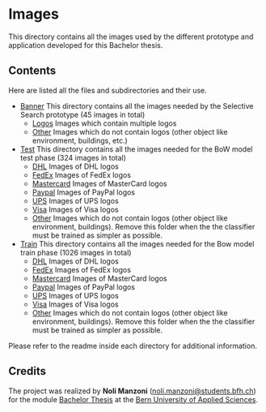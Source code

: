 # Images

This directory contains all the images used by the different prototype and application developed for this Bachelor thesis.

## Contents

Here are listed all the files and subdirectories and their use.

- [Banner](banner) This directory contains all the images needed by the Selective Search prototype (45 images in total)
  - [Logos](banner/logos) Images which contain multiple logos
  - [Other](banner/other) Images which do not contain logos (other object like environment, buildings, etc.)
- [Test](test) This directory contains all the images needed for the BoW model test phase (324 images in total)
  - [DHL](test/DHL) Images of DHL logos
  - [FedEx](test/FedEx) Images of FedEx logos
  - [Mastercard](test/Mastercard) Images of MasterCard logos
  - [Paypal](test/Paypal) Images of PayPal logos
  - [UPS](test/UPS) Images of UPS logos
  - [Visa](test/Visa) Images of Visa logos
  - [Other](test/other) Images which do not contain logos (other object like environment, buildings). Remove this folder when the the classifier must be trained as simpler as possible.
- [Train](train) This directory contains all the images needed for the Bow model train phase (1026 images in total)
  - [DHL](test/DHL) Images of DHL logos
  - [FedEx](test/FedEx) Images of FedEx logos
  - [Mastercard](test/Mastercard) Images of MasterCard logos
  - [Paypal](test/Paypal) Images of PayPal logos
  - [UPS](test/UPS) Images of UPS logos
  - [Visa](test/Visa) Images of Visa logos
  - [Other](test/other) Images which do not contain logos (other object like environment, buildings). Remove this folder when the the classifier must be trained as simpler as possible.

Please refer to the readme inside each directory for additional information.

## Credits

The project was realized by **Noli Manzoni** (noli.manzoni@students.bfh.ch) for the module [Bachelor Thesis](https://www.ti.bfh.ch/fileadmin/modules/BTI7321-de.xml) at the [Bern University of Applied Sciences](https://www.bfh.ch).